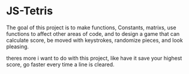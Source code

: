 # JS-Tetris
The goal of this project is to make functions, Constants, matrixs, use functions to affect other areas of code, and to design a game that can calculate score, be moved with keystrokes, randomize pieces, and look pleasing. 

theres more i want to do with this project, like have it save your highest score, go faster every time a line is cleared. 
